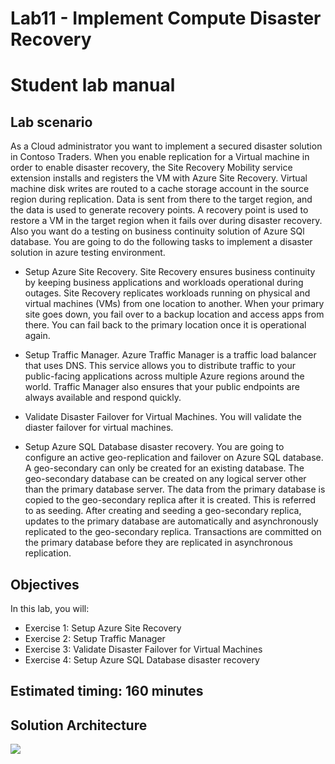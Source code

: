 # Lab11 - Implement Compute Disaster Recovery
# Student lab manual

## Lab scenario

As a Cloud administrator you want to implement a secured disaster solution in Contoso Traders. When you enable replication for a Virtual machine in order to enable disaster recovery, the Site Recovery Mobility service extension installs and registers the VM with Azure Site Recovery. Virtual machine disk writes are routed to a cache storage account in the source region during replication. Data is sent from there to the target region, and the data is used to generate recovery points. A recovery point is used to restore a VM in the target region when it fails over during disaster recovery. Also you want do a testing on business continuity solution of Azure SQl database. You are going to do the following tasks to implement a disaster solution in azure testing environment.

- Setup Azure Site Recovery. Site Recovery ensures business continuity by keeping business applications and workloads operational during outages. Site Recovery replicates workloads running on physical and virtual machines (VMs) from one location to another. When your primary site goes down, you fail over to a backup location and access apps from there. You can fail back to the primary location once it is operational again.

- Setup Traffic Manager. Azure Traffic Manager is a traffic load balancer that uses DNS. This service allows you to distribute traffic to your public-facing applications across multiple Azure regions around the world. Traffic Manager also ensures that your public endpoints are always available and respond quickly.

- Validate Disaster Failover for Virtual Machines. You will validate the diaster failover for virtual machines.

- Setup Azure SQL Database disaster recovery. You are going to configure an active geo-replication and failover on Azure SQL database. A geo-secondary can only be created for an existing database. The geo-secondary database can be created on any logical server other than the primary database server. The data from the primary database is copied to the geo-secondary replica after it is created. This is referred to as seeding. After creating and seeding a geo-secondary replica, updates to the primary database are automatically and asynchronously replicated to the geo-secondary replica. Transactions are committed on the primary database before they are replicated in asynchronous replication.

## Objectives

In this lab, you will:

+ Exercise 1: Setup Azure Site Recovery
+ Exercise 2: Setup Traffic Manager
+ Exercise 3: Validate Disaster Failover for Virtual Machines
+ Exercise 4: Setup Azure SQL Database disaster recovery


## Estimated timing: 160 minutes
## Solution Architecture

  ![](../media/archlab11.png)
